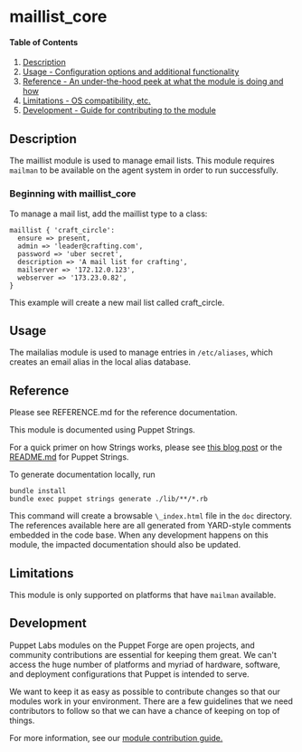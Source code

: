 # maillist_core

#### Table of Contents

1. [Description](#description)
3. [Usage - Configuration options and additional functionality](#usage)
4. [Reference - An under-the-hood peek at what the module is doing and how](#reference)
5. [Limitations - OS compatibility, etc.](#limitations)
6. [Development - Guide for contributing to the module](#development)

<a id="description"></a>
## Description

The maillist module is used to manage email lists. This module requires `mailman` to be available on the agent system in order to run successfully.

### Beginning with maillist_core
To manage a mail list, add the maillist type to a class:
```
maillist { 'craft_circle':
  ensure => present,
  admin => 'leader@crafting.com',
  password => 'uber secret',
  description => 'A mail list for crafting',
  mailserver => '172.12.0.123',
  webserver => '173.23.0.82',
}
```
This example will create a new mail list called craft_circle.

<a id="usage"></a>
## Usage

The mailalias module is used to manage entries in `/etc/aliases`, which creates an email alias in the local alias database.

<a id="reference"></a>
## Reference

Please see REFERENCE.md for the reference documentation.

This module is documented using Puppet Strings.

For a quick primer on how Strings works, please see [this blog post](https://puppet.com/blog/using-puppet-strings-generate-great-documentation-puppet-modules) or the [README.md](https://github.com/puppetlabs/puppet-strings/blob/master/README.md) for Puppet Strings.

To generate documentation locally, run
```
bundle install
bundle exec puppet strings generate ./lib/**/*.rb
```
This command will create a browsable `\_index.html` file in the `doc` directory. The references available here are all generated from YARD-style comments embedded in the code base. When any development happens on this module, the impacted documentation should also be updated.

<a id="limitations"></a>
## Limitations

This module is only supported on platforms that have `mailman` available.

<a id="development"></a>
## Development
Puppet Labs modules on the Puppet Forge are open projects, and community contributions are essential for keeping them great. We can't access the huge number of platforms and myriad of hardware, software, and deployment configurations that Puppet is intended to serve.

We want to keep it as easy as possible to contribute changes so that our modules work in your environment. There are a few guidelines that we need contributors to follow so that we can have a chance of keeping on top of things.

For more information, see our [module contribution guide.](https://docs.puppetlabs.com/forge/contributing.html)
